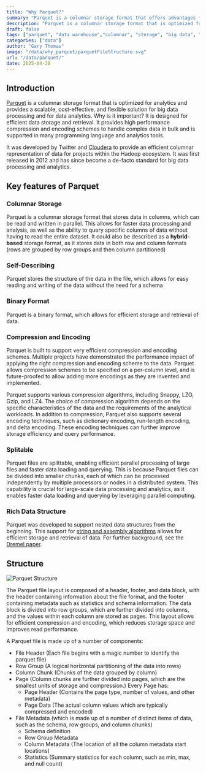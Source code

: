 ```yaml
---
title: "Why Parquet?"
summary: "Parquet is a columnar storage format that offers advantages for big data processing and analytics"
description: "Parquet is a columnar storage format that is optimized for analytics and provides a scalable, cost-effective, and flexible solution for data analytics. Why is it important?"
draft: false
tags: ["parquet", "data warehouse","columnar", "storage", "big data", "data analytics"]
categories: ["data"]
author: "Gary Thomas"
image: "/data/why_parquet/parquetFileStructure.svg"
url: "/data/parquet/"
date: 2025-04-30
---
```


## Introduction

[Parquet](https://parquet.apache.org/) is a columnar storage format that is optimized for analytics and provides a scalable, cost-effective, and flexible solution for big data processing and for data analytics. Why is it important?
 It is designed for efficient data storage and retrieval. It provides high performance compression and encoding schemes to handle complex data in bulk and is supported in many programming language and analytics tools.

 It was developed by Twitter and [Cloudera](https://www.cloudera.com/) to provide an efficient columnar representation of data for projects within the Hadoop ecosystem. It was first released in 2012 and has since become a de-facto standard for big data processing and analytics.

## Key features of Parquet

### Columnar Storage

Parquet is a columnar storage format that stores data in columns, which can be read and written in parallel. This allows for faster data processing and analysis, as well as the ability to query specific columns of data without having to read the entire dataset.
It could also be described as a **hybrid-based** storage format, as it stores data in both row and column formats (rows are grouped by row groups and then column partitioned)

### Self-Describing

Parquet stores the structure of the data in the file, which allows for easy reading and writing of the data without the need for a schema

### Binary Format

Parquet is a binary format, which allows for efficient storage and retrieval of data.

### Compression and Encoding

Parquet is built to support very efficient compression and encoding schemes. Multiple projects have demonstrated the performance impact of applying the right compression and encoding scheme to the data. Parquet allows compression schemes to be specified on a per-column level, and is future-proofed to allow adding more encodings as they are invented and implemented.

Parquet supports various compression algorithms, including Snappy, LZO, Gzip, and LZ4. The choice of compression algorithm depends on the specific characteristics of the data and the requirements of the analytical workloads. In addition to compression, Parquet also supports several encoding techniques, such as dictionary encoding, run-length encoding, and delta encoding. These encoding techniques can further improve storage efficiency and query performance.

### Splitable

Parquet files are splittable, enabling efficient parallel processing of large files and faster data loading and querying. This is because Parquet files can be divided into smaller chunks, each of which can be processed independently by multiple processors or nodes in a distributed system. This capability is crucial for large-scale data processing and analytics, as it enables faster data loading and querying by leveraging parallel computing.

### Rich Data Structure

Parquet was developed to support nested data structures from the beginning. This support for [string and assembly algorithms](https://github.com/julienledem/redelm/wiki/The-striping-and-assembly-algorithms-from-the-Dremel-paper) allows for efficient storage and retrieval of data. For further background, see the [Dremel paper](https://research.google/pubs/dremel-a-decade-of-interactive-sql-analysis-at-web-scale/).

## Structure

![Parquet Structure](/data/why_parquet/parquetFileStructure.svg)

The Parquet file layout is composed of a header, footer, and data block, with the header containing information about the file format, and the footer containing metadata such as statistics and schema information. The data block is divided into row groups, which are further divided into columns, and the values within each column are stored as pages. This layout allows for efficient compression and encoding, which reduces storage space and improves read performance.

A Parquet file is made up of a number of components:

- File Header (Each file begins with a magic number to identify the parquet file)
- Row Group (A logical horizontal partitioning of the data into rows)
- Column Chunk (Chunks of the data grouped by column)
- Page (Column chunks are further divided into pages, which are the smallest units of storage and compression.) Every Page has:
    - Page Header (Contains the page type, number of values, and other metadata)
    - Page Data (The actual column values which are typically compressed and encoded)
- File Metadata (which is made up of a number of distinct items of data, such as the schema, row groups, and column chunks)
    - Schema definition
    - Row Group Metadata
    - Column Metadata (The location of all the column metadata start locations)
    - Statistics (Summary statistics for each column, such as min, max, and null count)
